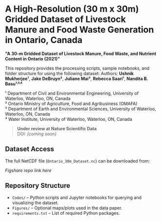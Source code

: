 # A High-Resolution (30 m x 30m) Gridded Dataset of Livestock Manure and Food Waste Generation in Ontario, Canada

**"A 30-m Gridded Dataset of Livestock Manure, Food Waste, and Nutrient Content in Ontario (2021)"**

This repository provides the processing scripts, sample notebooks, and folder structure for using the following dataset:
Authors:
**Ushnik Mukherjee¹**, **Jake DeBruyn²**, **Juliane Mai³**, **Rebecca Saari¹**, **Nandita B. Basu¹˒³˒⁴**

¹ Department of Civil and Environmental Engineering, University of Waterloo, Waterloo, ON, Canada  
² Ontario Ministry of Agriculture, Food and Agribusiness (OMAFA)  
³ Department of Earth and Environmental Sciences, University of Waterloo, Waterloo, ON, Canada  
⁴ Water Institute, University of Waterloo, Waterloo, ON, Canada
  


> **Under review at Nature Scientific Data**  
DOI: *[coming soon]*

## Dataset Access

The full NetCDF file (`Ontario_30m_Dataset.nc`) can be downloaded from:

*Figshare repo link here*

## Repository Structure

- `Codes/` – Python scripts and Jupyter notebooks for querying and visualizing the dataset.
- `Figures/` – Optional maps/plots used in the data paper.
- `requirements.txt` – List of required Python packages.
